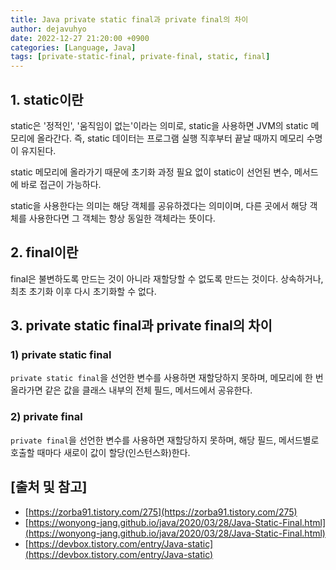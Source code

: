 ```yaml
---
title: Java private static final과 private final의 차이
author: dejavuhyo
date: 2022-12-27 21:20:00 +0900
categories: [Language, Java]
tags: [private-static-final, private-final, static, final]
---
```


## 1. static이란
static은 '정적인', '움직임이 없는'이라는 의미로, static을 사용하면 JVM의 static 메모리에 올라간다. 즉, static 데이터는 프로그램 실행 직후부터 끝날 때까지 메모리 수명이 유지된다.

static 메모리에 올라가기 때문에 초기화 과정 필요 없이 static이 선언된 변수, 메서드에 바로 접근이 가능하다.

static을 사용한다는 의미는 해당 객체를 공유하겠다는 의미이며, 다른 곳에서 해당 객체를 사용한다면 그 객체는 항상 동일한 객체라는 뜻이다.

## 2. final이란
final은 불변하도록 만드는 것이 아니라 재할당할 수 없도록 만드는 것이다. 상속하거나, 최초 초기화 이후 다시 초기화할 수 없다.

## 3. private static final과 private final의 차이

### 1) private static final
`private static final`을 선언한 변수를 사용하면 재할당하지 못하며, 메모리에 한 번 올라가면 같은 값을 클래스 내부의 전체 필드, 메서드에서 공유한다.

### 2) private final
`private final`을 선언한 변수를 사용하면 재할당하지 못하며, 해당 필드, 메서드별로 호출할 때마다 새로이 값이 할당(인스턴스화)한다.

## [출처 및 참고]
* [https://zorba91.tistory.com/275](https://zorba91.tistory.com/275)
* [https://wonyong-jang.github.io/java/2020/03/28/Java-Static-Final.html](https://wonyong-jang.github.io/java/2020/03/28/Java-Static-Final.html)
* [https://devbox.tistory.com/entry/Java-static](https://devbox.tistory.com/entry/Java-static)
